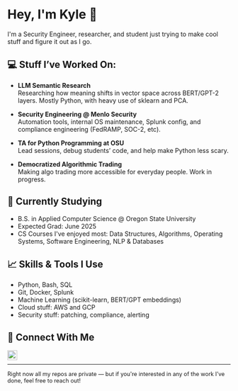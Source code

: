 <h1>Hey, I'm Kyle 👋</h1>

<p>I'm a Security Engineer, researcher, and student just trying to make cool stuff and figure it out as I go.</p>

<h2>💻 Stuff I’ve Worked On:</h2>

- <b>LLM Semantic Research</b>  
  Researching how meaning shifts in vector space across BERT/GPT-2 layers. Mostly Python, with heavy use of sklearn and PCA.

- <b>Security Engineering @ Menlo Security</b>  
  Automation tools, internal OS maintenance, Splunk config, and compliance engineering (FedRAMP, SOC-2, etc).

- <b>TA for Python Programming at OSU</b>  
  Lead sessions, debug students’ code, and help make Python less scary.

- <b>Democratized Algorithmic Trading</b>  
  Making algo trading more accessible for everyday people. Work in progress.

<h2>📘 Currently Studying</h2>

- B.S. in Applied Computer Science @ Oregon State University  
- Expected Grad: June 2025  
- CS Courses I've enjoyed most: Data Structures, Algorithms, Operating Systems, Software Engineering, NLP & Databases

<h2>📈 Skills & Tools I Use</h2>

- Python, Bash, SQL
- Git, Docker, Splunk
- Machine Learning (scikit-learn, BERT/GPT embeddings)
- Cloud stuff: AWS and GCP
- Security stuff: patching, compliance, alerting

<h2>🤳 Connect With Me</h2>

<a href="https://www.linkedin.com/in/kyle-free33">
  <img align="left" alt="Kyle Free | LinkedIn" width="22px" src="https://cdn.jsdelivr.net/npm/simple-icons@v3/icons/linkedin.svg" />
</a>

<br>

---

<p style="font-size: 0.9em;">
Right now all my repos are private — but if you're interested in any of the work I’ve done, feel free to reach out!
</p>
